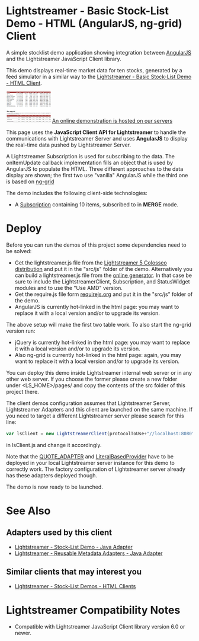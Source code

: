 # Lightstreamer - Basic Stock-List Demo - HTML (AngularJS, ng-grid) Client #

<!-- START DESCRIPTION lightstreamer-example-stocklist-client-angular -->


A simple stocklist demo application showing integration between [AngularJS](http://angularjs.org/) and the Lightstreamer JavaScript Client library.

This demo displays real-time market data for ten stocks, generated by a feed simulator in a similar way to the [Lightstreamer - Basic Stock-List Demo - HTML Client](https://github.com/Weswit/Lightstreamer-example-StockList-client-javascript#basic-stock-list-demo---html-client).<br>


![screenshot](angulardemo.png) [An online demonstration is hosted on our servers](http://demos.lightstreamer.com/AngularJSDemo)

This page uses the <b>JavaScript Client API for Lightstreamer</b> to handle the communications with Lightstreamer Server and uses <b>AngularJS</b> to display the real-time data pushed by Lightstreamer Server.

A Lightstreamer Subscription is used for subscribing to the data. The onItemUpdate callback implementation fills an object that is used by AngularJS to populate the HTML.
Three different approaches to the data display are shown; the first two use "vanilla" AngularJS while the third one is based on [ng-grid](http://angular-ui.github.io/ng-grid/)

The demo includes the following client-side technologies:
* A [Subscription](http://www.lightstreamer.com/docs/client_javascript_uni_api/Subscription.html) containing 10 items, subscribed to in **MERGE** mode.

<!-- END DESCRIPTION lightstreamer-example-stocklist-client-angular -->

# Deploy #

Before you can run the demos of this project some dependencies need to be solved:

-  Get the lightstreamer.js file from the [Lightstreamer 5 Colosseo distribution](http://www.lightstreamer.com/download) 
   and put it in the "src/js" folder of the demo. Alternatively you can build a lightstreamer.js file from the 
   [online generator](http://www.lightstreamer.com/distros/Lightstreamer_Allegro-Presto-Vivace_5_0_Colosseo_20120803/Lightstreamer/DOCS-SDKs/sdk_client_javascript/tools/generator.html).
   In that case be sure to include the LightstreamerClient, Subscription, and StatusWidget modules and to use the "Use AMD" version.
-  Get the require.js file form [requirejs.org](http://requirejs.org/docs/download.html) and put it in the "src/js" folder of the demo.
-  AngularJS is currently hot-linked in the html page: you may want to replace it with a local version and/or to upgrade its version.

The above setup will make the first two table work. To also start the ng-grid version run:

-  jQuery is currently hot-linked in the html page: you may want to replace it with a local version and/or to upgrade its version.
-  Also ng-grid is currently hot-linked in the html page: again, you may want to replace it with a local version and/or to upgrade its version.

You can deploy this demo inside Lightstreamer internal web server or in any other web server.
If you choose the former please create a new folder under <LS_HOME>/pages/ and copy the contents of the src folder of this project there.

The client demos configuration assumes that Lightstreamer Server, Lightstreamer Adapters and this client are launched on the same machine. If you need to target a different Lightstreamer server please search for this line:
```js
var lsClient = new LightstreamerClient(protocolToUse+"//localhost:8080","DEMO");
```
in lsClient.js and change it accordingly.

Note that the [QUOTE_ADAPTER](https://github.com/Weswit/Lightstreamer-example-Stocklist-adapter-java) and [LiteralBasedProvider](https://github.com/Weswit/Lightstreamer-example-ReusableMetadata-adapter-java) have to be deployed in your local Lightstreamer server instance for this demo to correctly work. 
The factory configuration of Lightstreamer server already has these adapters deployed though.

The demo is now ready to be launched.

# See Also #

## Adapters used by this client ##
<!-- START RELATED_ENTRIES -->

* [Lightstreamer - Stock-List Demo - Java Adapter](https://github.com/Weswit/Lightstreamer-example-Stocklist-adapter-java)
* [Lightstreamer - Reusable Metadata Adapters - Java Adapter](https://github.com/Weswit/Lightstreamer-example-ReusableMetadata-adapter-java)

<!-- END RELATED_ENTRIES -->

## Similar clients that may interest you ##

* [Lightstreamer - Stock-List Demos - HTML Clients](https://github.com/Weswit/Lightstreamer-example-Stocklist-client-javascript)


# Lightstreamer Compatibility Notes #

- Compatible with Lightstreamer JavaScript Client library version 6.0 or newer.
